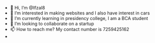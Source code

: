 - 👋 Hi, I’m @Ifzal8
- 👀 I’m interested in making websites and I also have interest in cars
- 🌱 I’m currently learning in presidency college, I am a BCA student
- 💞️ I’m looking to collaborate on a startup 
- 📫 How to reach me? My contact number is 7259425162 
-     

<!---
Ifzal8/Ifzal8 is a ✨ special ✨ repository because its `README.md` (this file) appears on your GitHub profile.
You can click the Preview link to take a look at your changes.
--->
